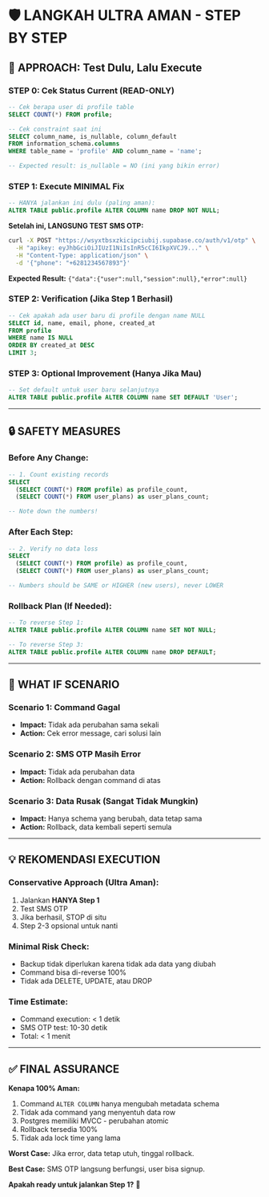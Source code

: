 # 🛡️ LANGKAH ULTRA AMAN - STEP BY STEP

## 🚀 APPROACH: Test Dulu, Lalu Execute

### **STEP 0: Cek Status Current (READ-ONLY)**
```sql
-- Cek berapa user di profile table
SELECT COUNT(*) FROM profile;

-- Cek constraint saat ini
SELECT column_name, is_nullable, column_default 
FROM information_schema.columns 
WHERE table_name = 'profile' AND column_name = 'name';

-- Expected result: is_nullable = NO (ini yang bikin error)
```

### **STEP 1: Execute MINIMAL Fix**
```sql
-- HANYA jalankan ini dulu (paling aman):
ALTER TABLE public.profile ALTER COLUMN name DROP NOT NULL;
```

**Setelah ini, LANGSUNG TEST SMS OTP:**
```bash
curl -X POST "https://wsyxtbsxzkicipciubij.supabase.co/auth/v1/otp" \
  -H "apikey: eyJhbGciOiJIUzI1NiIsInR5cCI6IkpXVCJ9..." \
  -H "Content-Type: application/json" \
  -d '{"phone": "+6281234567893"}'
```

**Expected Result:** `{"data":{"user":null,"session":null},"error":null}`

### **STEP 2: Verification (Jika Step 1 Berhasil)**
```sql
-- Cek apakah ada user baru di profile dengan name NULL
SELECT id, name, email, phone, created_at 
FROM profile 
WHERE name IS NULL 
ORDER BY created_at DESC 
LIMIT 3;
```

### **STEP 3: Optional Improvement (Hanya Jika Mau)**
```sql
-- Set default untuk user baru selanjutnya
ALTER TABLE public.profile ALTER COLUMN name SET DEFAULT 'User';
```

---

## 🔒 SAFETY MEASURES

### **Before Any Change:**
```sql
-- 1. Count existing records
SELECT 
  (SELECT COUNT(*) FROM profile) as profile_count,
  (SELECT COUNT(*) FROM user_plans) as user_plans_count;

-- Note down the numbers!
```

### **After Each Step:**
```sql
-- 2. Verify no data loss
SELECT 
  (SELECT COUNT(*) FROM profile) as profile_count,
  (SELECT COUNT(*) FROM user_plans) as user_plans_count;

-- Numbers should be SAME or HIGHER (new users), never LOWER
```

### **Rollback Plan (If Needed):**
```sql
-- To reverse Step 1:
ALTER TABLE public.profile ALTER COLUMN name SET NOT NULL;

-- To reverse Step 3:
ALTER TABLE public.profile ALTER COLUMN name DROP DEFAULT;
```

---

## 🎯 WHAT IF SCENARIO

### **Scenario 1: Command Gagal**
- **Impact:** Tidak ada perubahan sama sekali
- **Action:** Cek error message, cari solusi lain

### **Scenario 2: SMS OTP Masih Error** 
- **Impact:** Tidak ada perubahan data
- **Action:** Rollback dengan command di atas

### **Scenario 3: Data Rusak (Sangat Tidak Mungkin)**
- **Impact:** Hanya schema yang berubah, data tetap sama
- **Action:** Rollback, data kembali seperti semula

---

## 💡 REKOMENDASI EXECUTION

### **Conservative Approach (Ultra Aman):**
1. Jalankan **HANYA Step 1** 
2. Test SMS OTP
3. Jika berhasil, STOP di situ
4. Step 2-3 opsional untuk nanti

### **Minimal Risk Check:**
- Backup tidak diperlukan karena tidak ada data yang diubah
- Command bisa di-reverse 100%
- Tidak ada DELETE, UPDATE, atau DROP

### **Time Estimate:**
- Command execution: < 1 detik
- SMS OTP test: 10-30 detik  
- Total: < 1 menit

---

## ✅ FINAL ASSURANCE

**Kenapa 100% Aman:**
1. Command `ALTER COLUMN` hanya mengubah metadata schema
2. Tidak ada command yang menyentuh data row  
3. Postgres memiliki MVCC - perubahan atomic
4. Rollback tersedia 100%
5. Tidak ada lock time yang lama

**Worst Case:** Jika error, data tetap utuh, tinggal rollback.

**Best Case:** SMS OTP langsung berfungsi, user bisa signup.

**Apakah ready untuk jalankan Step 1?** 🚀